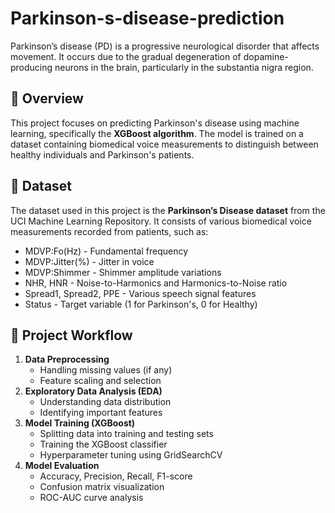 # Parkinson-s-disease-prediction

Parkinson’s disease (PD) is a progressive neurological disorder that affects movement. It occurs due to the gradual degeneration of dopamine-producing neurons in the brain, particularly in the substantia nigra region.


## 📌 Overview
This project focuses on predicting Parkinson's disease using machine learning, specifically the **XGBoost algorithm**. The model is trained on a dataset containing biomedical voice measurements to distinguish between healthy individuals and Parkinson's patients.

## 📂 Dataset
The dataset used in this project is the **Parkinson’s Disease dataset** from the UCI Machine Learning Repository. It consists of various biomedical voice measurements recorded from patients, such as:
- MDVP:Fo(Hz) - Fundamental frequency
- MDVP:Jitter(%) - Jitter in voice
- MDVP:Shimmer - Shimmer amplitude variations
- NHR, HNR - Noise-to-Harmonics and Harmonics-to-Noise ratio
- Spread1, Spread2, PPE - Various speech signal features
- Status - Target variable (1 for Parkinson's, 0 for Healthy)

## 🚀 Project Workflow
1. **Data Preprocessing**
   - Handling missing values (if any)
   - Feature scaling and selection
2. **Exploratory Data Analysis (EDA)**
   - Understanding data distribution
   - Identifying important features
3. **Model Training (XGBoost)**
   - Splitting data into training and testing sets
   - Training the XGBoost classifier
   - Hyperparameter tuning using GridSearchCV
4. **Model Evaluation**
   - Accuracy, Precision, Recall, F1-score
   - Confusion matrix visualization
   - ROC-AUC curve analysis


